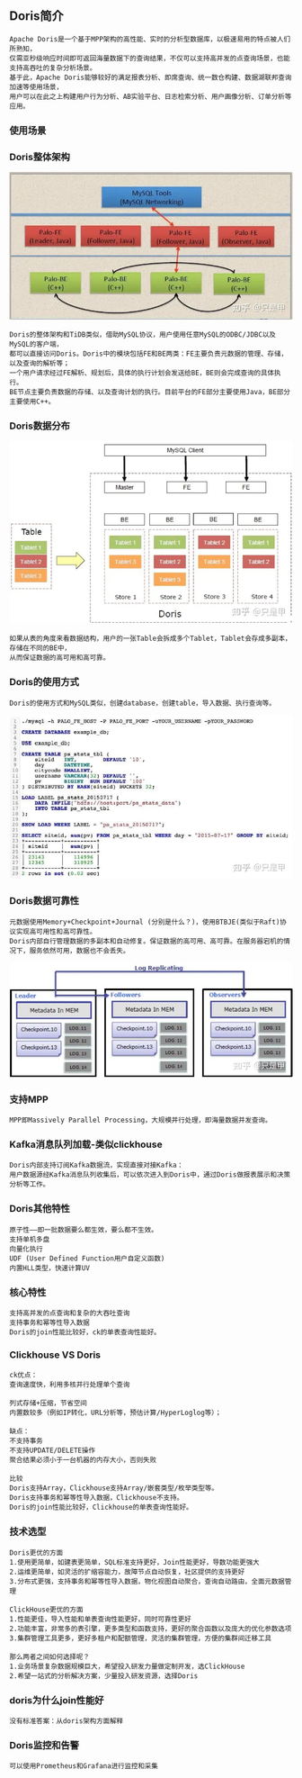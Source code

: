 ## Doris简介
    Apache Doris是一个基于MPP架构的高性能、实时的分析型数据库，以极速易用的特点被人们所熟知，
    仅需亚秒级响应时间即可返回海量数据下的查询结果，不仅可以支持高并发的点查询场景，也能支持高吞吐的复杂分析场景。
    基于此，Apache Doris能够较好的满足报表分析、即席查询、统一数仓构建、数据湖联邦查询加速等使用场景，
    用户可以在此之上构建用户行为分析、AB实验平台、日志检索分析、用户画像分析、订单分析等应用。

### 使用场景

### Doris整体架构
![Alt text](../doc/Doris整体架构.jpg)

    Doris的整体架构和TiDB类似，借助MySQL协议，用户使用任意MySQL的ODBC/JDBC以及MySQL的客户端，
    都可以直接访问Doris。Doris中的模块包括FE和BE两类：FE主要负责元数据的管理、存储，以及查询的解析等；
    一个用户请求经过FE解析、规划后，具体的执行计划会发送给BE，BE则会完成查询的具体执行。
    BE节点主要负责数据的存储、以及查询计划的执行。目前平台的FE部分主要使用Java，BE部分主要使用C++。

### Doris数据分布
![Alt text](../doc/Doris数据分布.jpg)

    如果从表的角度来看数据结构，用户的一张Table会拆成多个Tablet，Tablet会存成多副本，存储在不同的BE中，
    从而保证数据的高可用和高可靠。

### Doris的使用方式
    Doris的使用方式和MySQL类似，创建database，创建table，导入数据、执行查询等。
![Alt text](../doc/Doris的使用方式.jpg)

### Doris数据可靠性
    元数据使用Memory+Checkpoint+Journal (分别是什么？)，使用BTBJE(类似于Raft)协议实现高可用性和高可靠性。
    Doris内部自行管理数据的多副本和自动修复。保证数据的高可用、高可靠。在服务器宕机的情况下，服务依然可用，数据也不会丢失。
![Alt text](../doc/Doris数据可靠性.jpg)

### 支持MPP
    MPP即Massively Parallel Processing，大规模并行处理，即海量数据并发查询。

### Kafka消息队列加载-类似clickhouse
    Doris内部支持订阅Kafka数据流，实现直接对接Kafka：
    用户数据源经Kafka消息队列收集后，可以依次进入到Doris中，通过Doris做报表展示和决策分析等工作。

### Doris其他特性
    原子性——即一批数据要么都生效，要么都不生效。
    支持单机多盘
    向量化执行
    UDF (User Defined Function用户自定义函数)
    内置HLL类型，快速计算UV

### 核心特性
    支持高并发的点查询和复杂的大吞吐查询
    支持事务和幂等性导入数据
    Doris的join性能比较好，ck的单表查询性能好。

### Clickhouse VS Doris
    ck优点：
    查询速度快，利用多核并行处理单个查询

    列式存储+压缩，节省空间
    内置数较多（例如IP转化，URL分析等，预估计算/HyperLoglog等）；
   
    缺点：
    不支持事务
    不支持UPDATE/DELETE操作
    聚合结果必须小于一台机器的内存大小，否则失败
   
    比较
    Doris支持Array，Clickhouse支持Array/嵌套类型/枚举类型等。
    Doris支持事务和幂等性导入数据，Clickhouse不支持。
    Doris的join性能比较好，Clickhouse的单表查询性能好。

### 技术选型
    Doris更优的方面
    1.使用更简单，如建表更简单，SQL标准支持更好，Join性能更好，导数功能更强大
    2.运维更简单，如灵活的扩缩容能力，故障节点自动恢复，社区提供的支持更好
    3.分布式更强，支持事务和幂等性导入数据，物化视图自动聚合，查询自动路由，全面元数据管理

    ClickHouse更优的方面
    1.性能更佳，导入性能和单表查询性能更好，同时可靠性更好
    2.功能丰富，非常多的表引擎，更多类型和函数支持，更好的聚合函数以及庞大的优化参数选项
    3.集群管理工具更多，更好多租户和配额管理，灵活的集群管理，方便的集群间迁移工具

    那么两者之间如何选择呢？
    1.业务场景复杂数据规模巨大，希望投入研发力量做定制开发，选ClickHouse
    2.希望一站式的分析解决方案，少量投入研发资源，选择Doris

### doris为什么join性能好
    没有标准答案：从doris架构方面解释

### Doris监控和告警
    可以使用Prometheus和Grafana进行监控和采集


